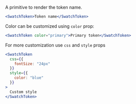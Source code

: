 A primitive to render the token name.

```jsx harmony
<SwatchToken>Token name</SwatchToken>
```

Color can be customized using `color` prop:

```jsx harmony
<SwatchToken color="primary">Primary token</SwatchToken>
```

For more customization use `css` and `style` props

```jsx harmony
<SwatchToken
  css={{
    fontSize: "24px"
  }}
  style={{
    color: "blue"
  }}
>
  Custom style
</SwatchToken>
```
